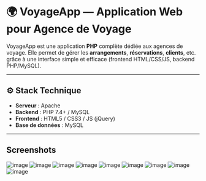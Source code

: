 # 🌍 VoyageApp — Application Web pour Agence de Voyage

VoyageApp est une application **PHP** complète dédiée aux agences de voyage. Elle permet de gérer les **arrangements**, **réservations**, **clients**, etc. grâce à une interface simple et efficace (frontend HTML/CSS/JS, backend PHP/MySQL).

---



## ⚙️ Stack Technique

- **Serveur** : Apache 
- **Backend** : PHP 7.4+ / MySQL
- **Frontend** : HTML5 / CSS3 / JS (jQuery)
- **Base de données** : MySQL

---

## Screenshots

![image](https://github.com/user-attachments/assets/3078d8c3-619c-4a27-8675-b31f3a6486d3)
![image](https://github.com/user-attachments/assets/24fcac9f-1ba0-4afb-8b5c-a52bc63850ac)
![image](https://github.com/user-attachments/assets/64378b6f-9da4-4e9c-be4b-41a9939615cb)
![image](https://github.com/user-attachments/assets/e994fd9b-0e70-4dc3-a968-ba0c3dc6a802)
![image](https://github.com/user-attachments/assets/1763e47d-0c72-4522-bcf5-8c2f48ca2cda)
![image](https://github.com/user-attachments/assets/e00be58a-1dae-419f-8682-467493fc17f1)
![image](https://github.com/user-attachments/assets/e44bcffb-4026-4bd5-b746-15b9bbc5542b)
![image](https://github.com/user-attachments/assets/50896289-9bea-4924-8830-4bc53e5a1fa1)
![image](https://github.com/user-attachments/assets/17c69580-ba22-462a-bcda-c716aa67a70e)

